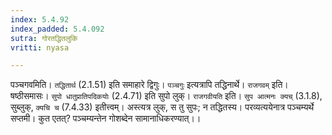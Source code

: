 ```yaml
---
index: 5.4.92
index_padded: 5.4.092
sutra: गोरतद्धितलुकि
vritti: nyasa

---
```

पञ्चगवमिति। `तद्धितार्थ` (2.1.51) इति समाहारे द्विगुः। `पञ्चगुः` इत्यत्रापि तद्धिनार्थे। `राजगवम्` इति। षष्ठीसमासः। `सुपो धातुप्रातिपदिकयोः` (2.4.71) इति सुपो लुक्। `राजगवीयति` इति। `सुप आत्मनः क्यच्` (3.1.8), सुब्लुक्, `क्यचि च` (7.4.33) इतीत्त्वम्। अस्त्यत्र लुक्, स तु सुपः; न तद्धितस्य। परव्यत्ययेनात्र पञ्चम्यर्थे सप्तमी। कुत एतत्? पञ्चम्यन्तेन गोशब्देन सामानाधिकरण्यात्।।
